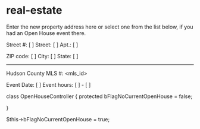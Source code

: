 real-estate
===========

Enter the new property address here or 
select one from the list below, if you had an Open House event there.

Street #: [   ] Street: [              ] Apt.:  [  ]

ZIP code: [   ] City:   [              ] State: [  ]

---------------------------------------------------------------------

Hudson County MLS #: <mls_id>

Event Date:  [     ]
Event hours: [  ] - [  ]

class OpenHouseController
{
   protected bFlagNoCurrentOpenHouse = false;
   
}

$this->bFlagNoCurrentOpenHouse = true;
